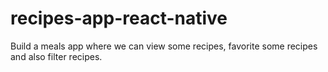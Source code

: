 # recipes-app-react-native
Build a meals app where we can view some recipes, favorite some recipes and also filter recipes.

